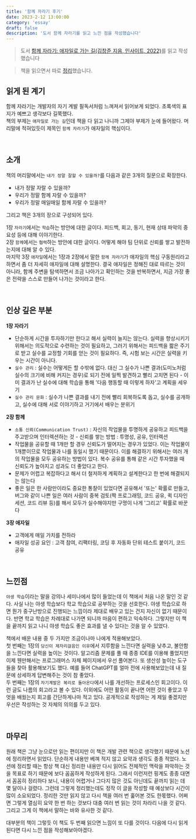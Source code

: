 ```yaml
---
title: '함께 자라기 후기'
date: 2023-2-12 13:00:00
category: 'essay'
draft: false
description: '도서 함께 자라기를 읽고 느낀 점을 작성했습니다'
---
```


> 도서 [함께 자라기: 애자일로 가는 길(김창준 지음, 인사이트, 2022)](http://www.yes24.com/Product/Goods/67350256)를 읽고 작성했습니다

> 책을 읽으면서 따로 [정리](https://github.com/anottrx/study-archive/tree/main/%ED%95%A8%EA%BB%98%20%EC%9E%90%EB%9D%BC%EA%B8%B0)했습니다.

## 읽게 된 계기

함께 자라기는 개발자의 자기 계발 필독서처럼 느껴져서 읽어보게 되었다. 초록색의 표지가 예쁘고 생각보다 길쭉했다.  
책의 부제는 `애자일로 가는 길`인데 책을 다 읽고 나니까 그제야 부제가 눈에 들어왔다. 머리말에 적혀있듯이 제목인 `함께 자라기`가 애자일의 핵심이다.

<br />

## 소개

책의 머리말에서는 `내가 정말 잘할 수 있을까?`를 다음과 같은 3개의 질문으로 확장한다.

- 내가 정말 자랄 수 있을까?
- 우리가 정말 함께 자랄 수 있을까?
- 우리가 정말 매일매일 함께 자랄 수 있을까?

그리고 책은 3개의 장으로 구성되어 있다.

1장 `자라기`에서는 `학습`하는 방안에 대한 글이다. 피드백, 회고, 동기, 현재 상태 파악의 중요성 등에 대해 이야기한다.  
2장 `함께`에서는 `협력`하는 방안에 대한 글이다. 어떻게 해야 팀 단위로 신뢰를 쌓고 발전하는지에 대해 알 수 있다.  
마지막 3장 `애자일`에서는 1장과 2장에서 말한 `함께 자라기`가 애자일의 핵심 구동원리라고 하면서 좀 더 자세히 애자일에 대해 설명한다. 결국 애자일은 정해진 대로 따르는 것이 아니라, 함께 주변을 탐색하면서 조금 나아가고 확인하는 것을 반복하면서, 지금 가장 좋은 전략을 스스로 만들어 나가는 것이라고 한다.

<br />

## 인상 깊은 부분

**1장 자라기**

- 단순하게 시간을 투자하기만 한다고 해서 실력이 늘지는 않는다. 실력을 향상시키기 위해서는 의도적으로 수련하는 것이 필요하고, 그러기 위해서는 피드백을 짧은 주기로 받고 실수를 교정할 기회를 얻는 것이 필요하다. 즉, 시험 보는 시간은 실력을 키우는 시간이 아니다.
- `실수 관리` : 실수는 어떻게든 할 수밖에 없다. 대신 그 실수가 나쁜 결과(도미노처럼 실수의 크기에 비해 커지는 경우)로 되기 전에 일찍 발견하고 빨리 고치면 된다 - 이미 결과가 난 실수에 대해 학습을 통해 '다음 행동할 때 이렇게 하자'고 계획을 세우기
- `실수 관리 문화` : 실수가 나쁜 결과를 내기 전에 빨리 회복하도록 돕고, 실수를 공개하고, 실수에 대해 서로 이야기하고 거기에서 배우는 분위기

**2장 함께**

- `소통 신뢰(Communication Trust)` : 자신의 작업물을 투명하게 공유하고 피드백을 주고받으며 인터렉션하는 것 - 신뢰를 쌓는 방법 : 투명성, 공유, 인터렉션
- 작업물을 공유할 때 1개만 할 경우 신뢰도가 떨어지는 경우가 있었다. 이는 작업물이 1개뿐이므로 작업물과 나를 동일시 했기 때문이다. 이를 해결하기 위해서는 여러 개의 작업물을 모두 공유하는 방법이 있다. 복수 공유를 통해 같은 시간 투자했을 때 신뢰도가 높아지고 성과도 더 좋았다고 한다.
- 문제가 어렵고 복잡하다고 해서 더 철저하게 계획하고 설계한다고 한 번에 해결되지는 않는다
- 좋은 일은 한 사람만이라도 중요한 통찰이 있었다면 공유해서 '또는' 확률로 만들고, 버그와 같이 나쁜 일은 여러 사람이 중복 검토(짝 프로그래밍, 코드 공유, 퀵 디자인 세션, 코드 리뷰 등)를 해서 모두가 실수해야지만 구멍이 나게 '그리고' 확률로 바꾼다

**3장 애자일**

- 고객에게 매일 가치를 전하라
- 애자일 성공 요인 : 고객 참여, 리팩터링, 코딩 후 자동화 단위 테스트 붙이기, 코드 공유

<br />

## 느낀점

`야생 학습`이라는 말을 강의나 세미나에서 많이 들었는데 이 책에서 처음 나온 말인 것 같다. 사실 나는 야생 학습보다 학교 학습으로 공부하는 것을 선호한다. 야생 학습으로 하면 뭔가 중구난방으로 진행되는 느낌이라 제대로 배우고 있는 건지 자신이 없기 때문이다. 반면 학교 학습은 차례대로 나가면 되니까 마음이 편하고 익숙하다. 그렇지만 이 책을 끝까지 읽고 나니 야생 학습도 좋은 효과를 낼 수 있다는 것을 알 수 있었다.

책에서 배운 내용 중 두 가지만 조금이나마 나에게 적용해보았다.  
첫 번째는 1장의 `당신이 제자리걸음인 이유`에서 지루함을 느낀다면 실력을 낮추고, 불안함을 느낀다면 실력을 높이는 것이다. 알고리즘 문제를 풀 때 종종 IDE를 이용해 풀었지만 이제 웬만해서는 프로그래머스 자체 페이지에서 우선 풀어본다. 또 생산성 높이는 도구들을 찾아 활용해보기도 했다. 예를 들어 ChatGPT를 얼마 전에 사용해보았는데 내 질문에 상세하게 답변해주는 것이 참 좋았다.  
두 번째는 1장의 `자기계발은 복리로 돌아온다`에서 나를 개선하는 프로세스인 회고이다. 이런 글도 나름의 회고라고 볼 수 있다. 이외에도 어떤 활동이 끝나면 어떤 것이 좋았고 무엇을 배웠는지 회고를 간단하게나마 적고 있다. 공개적으로 작성하는 게 제일 좋겠지만 우선은 작성하는 것 자체의 의의를 두고 있다.

<br />

## 마무리

원래 책은 그냥 눈으로만 읽는 편이지만 이 책은 개발 관련 책으로 생각했기 때문에 노션에 정리하면서 읽었다. 단순하게 내용만 베껴 적지 않고 요약과 생각도 종종 적었다. 노션에 정리할 때는 항상 책 대신 정리한 내용만 다시 읽어도 전체적인 맥락을 파악하는 것을 목표로 하기 때문에 보다 꼼꼼하게 작성하게 된다. 그래서 이런저런 핑계도 종종 대면서 꼼꼼히 정리하다 보니, 내용이 어렵거나 그다지 많은 것도 아닌데도 끝까지 읽는 데 몇 달이나 걸렸다. 그런데 그렇게 정리했는데도 정작 이 글을 작성할 때 예상보다 시간이 많이 소요되었다. 정리한 것만 읽지 않고 다시 책을 여러 번 훑어본 것도 한몫했다. 어쩌면 그렇게 열심히 요약 한 번 하는 것보다 대충 여러 번 읽는 것이 차라리 나을 것 같다. 그리고 그게 이 책에서 말하는 바와 유사한 것 같다.

대부분의 책이 그렇듯 이 책도 두 번째 읽으면 느낌이 또 다를 것이다. 다음에 다시 읽게 된다면 다시 느낀 점을 작성해보아야겠다.

<br />
<br />
